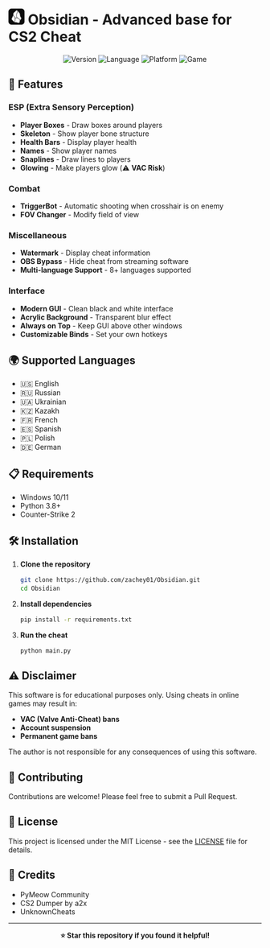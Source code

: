 # <img src="./assets/icon.png" width=32 height=32> Obsidian - Advanced base for CS2 Cheat

<div align="center">
  <img src="https://img.shields.io/badge/Version-1.0.0-blue.svg" alt="Version">
  <img src="https://img.shields.io/badge/Language-Python-green.svg" alt="Language">
  <img src="https://img.shields.io/badge/Platform-Windows-red.svg" alt="Platform">
  <img src="https://img.shields.io/badge/Game-CS2-orange.svg" alt="Game">
</div>

## 🚀 Features

### ESP (Extra Sensory Perception)

- **Player Boxes** - Draw boxes around players
- **Skeleton** - Show player bone structure
- **Health Bars** - Display player health
- **Names** - Show player names
- **Snaplines** - Draw lines to players
- **Glowing** - Make players glow (⚠️ **VAC Risk**)

### Combat

- **TriggerBot** - Automatic shooting when crosshair is on enemy
- **FOV Changer** - Modify field of view

### Miscellaneous

- **Watermark** - Display cheat information
- **OBS Bypass** - Hide cheat from streaming software
- **Multi-language Support** - 8+ languages supported

### Interface

- **Modern GUI** - Clean black and white interface
- **Acrylic Background** - Transparent blur effect
- **Always on Top** - Keep GUI above other windows
- **Customizable Binds** - Set your own hotkeys

## 🌍 Supported Languages

- 🇺🇸 English
- 🇷🇺 Russian
- 🇺🇦 Ukrainian
- 🇰🇿 Kazakh
- 🇫🇷 French
- 🇪🇸 Spanish
- 🇵🇱 Polish
- 🇩🇪 German

## 📋 Requirements

- Windows 10/11
- Python 3.8+
- Counter-Strike 2

## 🛠️ Installation

1. **Clone the repository**

   ```bash
   git clone https://github.com/zachey01/Obsidian.git
   cd Obsidian
   ```

2. **Install dependencies**

   ```bash
   pip install -r requirements.txt
   ```

3. **Run the cheat**
   ```bash
   python main.py
   ```

## ⚠️ Disclaimer

This software is for educational purposes only. Using cheats in online games may result in:

- **VAC (Valve Anti-Cheat) bans**
- **Account suspension**
- **Permanent game bans**

The author is not responsible for any consequences of using this software.

## 🤝 Contributing

Contributions are welcome! Please feel free to submit a Pull Request.

## 📄 License

This project is licensed under the MIT License - see the [LICENSE](LICENSE) file for details.

## 🙏 Credits

- PyMeow Community
- CS2 Dumper by a2x
- UnknownCheats

---

<div align="center">
  <b>⭐ Star this repository if you found it helpful!</b>
</div>
